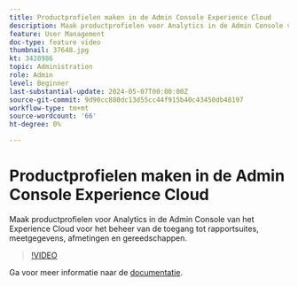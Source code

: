 ```yaml
---
title: Productprofielen maken in de Admin Console Experience Cloud
description: Maak productprofielen voor Analytics in de Admin Console van het Experience Cloud voor het beheer van de toegang tot rapportsuites, meetgegevens, afmetingen en gereedschappen.
feature: User Management
doc-type: feature video
thumbnail: 37648.jpg
kt: 3428986
topic: Administration
role: Admin
level: Beginner
last-substantial-update: 2024-05-07T00:00:00Z
source-git-commit: 9d90cc880dc13d55cc44f915b40c43450db48197
workflow-type: tm+mt
source-wordcount: '66'
ht-degree: 0%

---
```


# Productprofielen maken in de Admin Console Experience Cloud

Maak productprofielen voor Analytics in de Admin Console van het Experience Cloud voor het beheer van de toegang tot rapportsuites, meetgegevens, afmetingen en gereedschappen.

>[!VIDEO](https://video.tv.adobe.com/v/3428986/?learn=on)

Ga voor meer informatie naar de [documentatie](https://experienceleague.adobe.com/nl/docs/analytics/admin/admin-console/permissions/product-profile).
